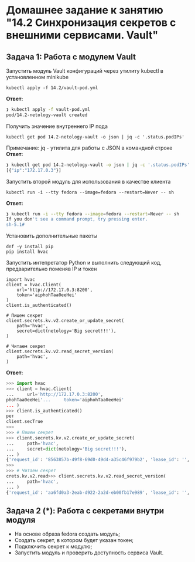 # Домашнее задание к занятию "14.2 Синхронизация секретов с внешними сервисами. Vault"

## Задача 1: Работа с модулем Vault

Запустить модуль Vault конфигураций через утилиту kubectl в установленном minikube

```
kubectl apply -f 14.2/vault-pod.yml
```  
**Ответ:**  
```bash
❯ kubectl apply -f vault-pod.yml
pod/14.2-netology-vault created
```
Получить значение внутреннего IP пода

```
kubectl get pod 14.2-netology-vault -o json | jq -c '.status.podIPs'
```
Примечание: jq - утилита для работы с JSON в командной строке  
**Ответ:**  
```bash
❯ kubectl get pod 14.2-netology-vault -o json | jq -c '.status.podIPs'
[{"ip":"172.17.0.3"}]
```

Запустить второй модуль для использования в качестве клиента

```
kubectl run -i --tty fedora --image=fedora --restart=Never -- sh
```
  
**Ответ:**  
```bash
❯ kubectl run -i --tty fedora --image=fedora --restart=Never -- sh
If you don't see a command prompt, try pressing enter.
sh-5.1#
```

Установить дополнительные пакеты

```
dnf -y install pip
pip install hvac
```

Запустить интепретатор Python и выполнить следующий код, предварительно
поменяв IP и токен

```
import hvac
client = hvac.Client(
    url='http://172.17.0.3:8200',
    token='aiphohTaa0eeHei'
)
client.is_authenticated()

# Пишем секрет
client.secrets.kv.v2.create_or_update_secret(
    path='hvac',
    secret=dict(netology='Big secret!!!'),
)

# Читаем секрет
client.secrets.kv.v2.read_secret_version(
    path='hvac',
)
```
  
**Ответ:**  
```python
>>> import hvac
>>> client = hvac.Client(
...     url='http://172.17.0.3:8200',
phohTaa0eeHei'...     token='aiphohTaa0eeHei'
... )
>>> client.is_authenticated()
рет
client.secTrue
>>>
>>> # Пишем секрет
>>> client.secrets.kv.v2.create_or_update_secret(
...     path='hvac',
...     secret=dict(netology='Big secret!!!'),
... )
{'request_id': '8563857b-49f8-69d0-49d4-a35c46f979b2', 'lease_id': '', 'renewable': False, 'lease_duration': 0, 'data': {'created_time': '2022-11-24T19:25:22.94241484Z', 'custom_metadata': None, 'deletion_time': '', 'destroyed': False, 'version': 2}, 'wrap_info': None, 'warnings': None, 'auth': None}
>>>
>>> # Читаем секрет
crets.kv.v2.read>>> client.secrets.kv.v2.read_secret_version(
...     path='hvac',
... )
{'request_id': 'aa6fd0a3-2eab-d922-2a2d-eb00fb17e989', 'lease_id': '', 'renewable': False, 'lease_duration': 0, 'data': {'data': {'netology': 'Big secret!!!'}, 'metadata': {'created_time': '2022-11-24T19:25:22.94241484Z', 'custom_metadata': None, 'deletion_time': '', 'destroyed': False, 'version': 2}}, 'wrap_info': None, 'warnings': None, 'auth': None}
```

## Задача 2 (*): Работа с секретами внутри модуля

* На основе образа fedora создать модуль;
* Создать секрет, в котором будет указан токен;
* Подключить секрет к модулю;
* Запустить модуль и проверить доступность сервиса Vault.
